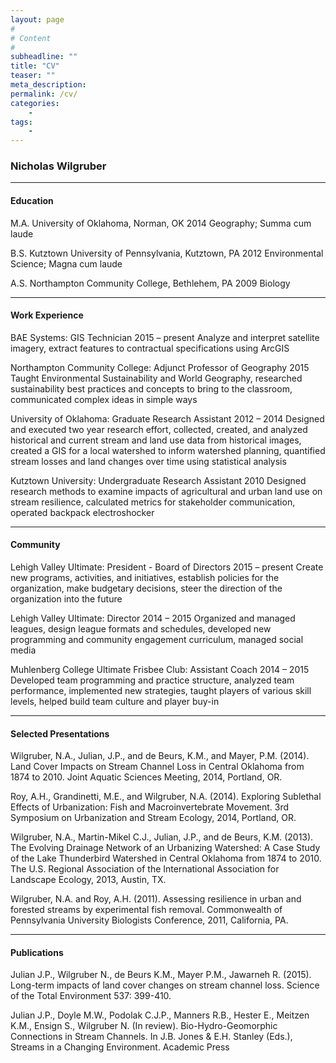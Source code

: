 ```yaml
---
layout: page
#
# Content
#
subheadline: ""
title: "CV"
teaser: ""
meta_description:
permalink: /cv/
categories:
    - 
tags:
    - 
---
```


### Nicholas Wilgruber
-----

#### Education
M.A. University of Oklahoma, Norman, OK                                                         2014
Geography; Summa cum laude
 
B.S. Kutztown University of Pennsylvania, Kutztown, PA                                          2012
Environmental Science; Magna cum laude
 
A.S. Northampton Community College, Bethlehem, PA                                               2009
Biology

----- 

#### Work Experience
 BAE Systems: GIS Technician                                                                    2015 – present
  Analyze and interpret satellite imagery, extract features to contractual specifications using ArcGIS
 
 Northampton Community College: Adjunct Professor of Geography                                  2015
  Taught Environmental Sustainability and World Geography, researched sustainability best practices and concepts to bring to the classroom, communicated complex ideas in simple ways
 
 University of Oklahoma: Graduate Research Assistant                                            2012 – 2014
  Designed and executed two year research effort, collected, created, and analyzed historical and current stream and land use data from historical images, created a GIS for a local watershed to inform watershed planning, quantified stream losses and land changes over time using statistical analysis

 Kutztown University: Undergraduate Research Assistant                                          2010
  Designed research methods to examine impacts of agricultural and urban land use on stream resilience, calculated metrics for stakeholder communication, operated backpack electroshocker

 -----
 
#### Community
 Lehigh Valley Ultimate: President - Board of Directors                                         2015 – present
  Create new programs, activities, and initiatives, establish policies for the organization, make
  budgetary decisions, steer the direction of the organization into the future          
 
 Lehigh Valley Ultimate: Director                                                               2014 – 2015
  Organized and managed leagues, design league formats and schedules, developed new programming and community engagement curriculum, managed social media
 
 Muhlenberg College Ultimate Frisbee Club: Assistant Coach                                      2014 – 2015
  Developed team programming and practice structure, analyzed team performance, implemented new strategies, taught players of various skill levels, helped build team culture and player buy-in

----

#### Selected Presentations
 Wilgruber, N.A., Julian, J.P., and de Beurs, K.M., and Mayer, P.M. (2014). Land Cover Impacts on Stream Channel Loss in Central Oklahoma from 1874 to 2010. Joint Aquatic Sciences Meeting, 2014, Portland, OR.
 
 Roy, A.H., Grandinetti, M.E., and Wilgruber, N.A. (2014). Exploring Sublethal Effects of Urbanization: Fish and Macroinvertebrate Movement. 3rd Symposium on Urbanization and Stream Ecology, 2014, Portland, OR.
 
 Wilgruber, N.A., Martin-Mikel C.J., Julian, J.P., and de Beurs, K.M. (2013). The Evolving Drainage Network of an Urbanizing Watershed: A Case Study of the Lake Thunderbird Watershed in Central Oklahoma from 1874 to 2010. The U.S. Regional Association of the International Association for Landscape Ecology, 2013, Austin, TX.
 
 Wilgruber, N.A. and Roy, A.H. (2011). Assessing resilience in urban and forested streams by experimental fish removal. Commonwealth of Pennsylvania University Biologists Conference, 2011, California, PA.
 
----

#### Publications
Julian J.P., Wilgruber N., de Beurs K.M., Mayer P.M., Jawarneh R. (2015). Long-term impacts of land cover changes on stream channel loss. Science of the Total Environment 537: 399-410.
 
Julian J.P., Doyle M.W., Podolak C.J.P., Manners R.B., Hester E., Meitzen K.M., Ensign S., Wilgruber N. (In review). Bio-Hydro-Geomorphic Connections in Stream Channels. In J.B. Jones & E.H. Stanley (Eds.), Streams in a Changing Environment. Academic Press
